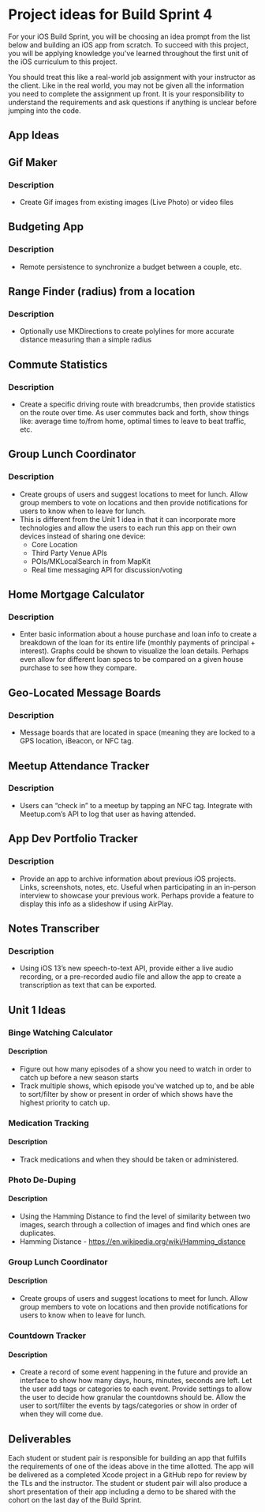 # Project ideas for Build Sprint 4

For your iOS Build Sprint, you will be choosing an idea prompt from the list below and building an iOS app from scratch. To succeed with this project, you will be applying knowledge you've learned throughout the first unit of the iOS curriculum to this project.

You should treat this like a real-world job assignment with your instructor as the client. Like in the real world, you may not be given all the information you need to complete the assignment up front. It is your responsibility to understand the requirements and ask questions if anything is unclear before jumping into the code.

## App Ideas

## Gif Maker
### Description
- Create Gif images from existing images (Live Photo) or video files

## Budgeting App
### Description
- Remote persistence to synchronize a budget between a couple, etc.

## Range Finder (radius) from a location
### Description
- Optionally use MKDirections to create polylines for more accurate distance measuring than a simple radius

## Commute Statistics
### Description
- Create a specific driving route with breadcrumbs, then provide statistics on the route over time. As user commutes back and forth, show things like: average time to/from home, optimal times to leave to beat traffic, etc.

## Group Lunch Coordinator
### Description
- Create groups of users and suggest locations to meet for lunch. Allow group members to vote on locations and then provide notifications for users to know when to leave for lunch.
- This is different from the Unit 1 idea in that it can incorporate more technologies and allow the users to each run this app on their own devices instead of sharing one device:
    - Core Location
    - Third Party Venue APIs
    - POIs/MKLocalSearch in from MapKit
    - Real time messaging API for discussion/voting

## Home Mortgage Calculator
### Description
- Enter basic information about a house purchase and loan info to create a breakdown of the loan for its entire life (monthly payments of principal + interest). Graphs could be shown to visualize the loan details. Perhaps even allow for different loan specs to be compared on a given house purchase to see how they compare.

## Geo-Located Message Boards
### Description
- Message boards that are located in space (meaning they are locked to a GPS location, iBeacon, or NFC tag.

## Meetup Attendance Tracker
### Description
- Users can “check in” to a meetup by tapping an NFC tag. Integrate with Meetup.com’s API to log that user as having attended.

## App Dev Portfolio Tracker
### Description
- Provide an app to archive information about previous iOS projects. Links, screenshots, notes, etc. Useful when participating in an in-person interview to showcase your previous work. Perhaps provide a feature to display this info as a slideshow if using AirPlay.

## Notes Transcriber
### Description
- Using iOS 13’s new speech-to-text API, provide either a live audio recording, or a pre-recorded audio file and allow the app to create a transcription as text that can be exported.

## Unit 1 Ideas

### Binge Watching Calculator
#### Description
- Figure out how many episodes of a show you need to watch in order to catch up before a new season starts
- Track multiple shows, which episode you've watched up to, and be able to sort/filter by show or present in order of which shows have the highest priority to catch up.

### Medication Tracking
#### Description
- Track medications and when they should be taken or administered.

### Photo De-Duping
#### Description
- Using the Hamming Distance to find the level of similarity between two images, search through a collection of images and find which ones are duplicates.
- Hamming Distance - https://en.wikipedia.org/wiki/Hamming_distance

### Group Lunch Coordinator
#### Description
- Create groups of users and suggest locations to meet for lunch. Allow group members to vote on locations and then provide notifications for users to know when to leave for lunch.

### Countdown Tracker
#### Description
- Create a record of some event happening in the future and provide an interface to show how many days, hours, minutes, seconds are left. Let the user add tags or categories to each event. Provide settings to allow the user to decide how granular the countdowns should be. Allow the user to sort/filter the events by tags/categories or show in order of when they will come due.

## Deliverables

Each student or student pair is responsible for building an app that fulfills the requirements of one of the ideas above in the time allotted. The app will be delivered as a completed Xcode project in a GitHub repo for review by the TLs and the instructor. The student or student pair will also produce a short presentation of their app including a demo to be shared with the cohort on the last day of the Build Sprint.
